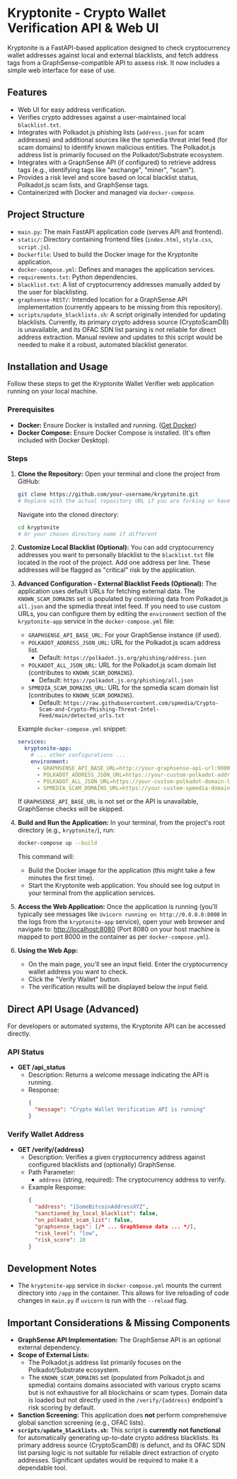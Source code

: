# Kryptonite - Crypto Wallet Verification API & Web UI

Kryptonite is a FastAPI-based application designed to check cryptocurrency wallet addresses against local and external blacklists, and fetch address tags from a GraphSense-compatible API to assess risk. It now includes a simple web interface for ease of use.

## Features

*   Web UI for easy address verification.
*   Verifies crypto addresses against a user-maintained local `blacklist.txt`.
*   Integrates with Polkadot.js phishing lists (`address.json` for scam addresses) and additional sources like the spmedia threat intel feed (for scam domains) to identify known malicious entities. The Polkadot.js address list is primarily focused on the Polkadot/Substrate ecosystem.
*   Integrates with a GraphSense API (if configured) to retrieve address tags (e.g., identifying tags like "exchange", "miner", "scam").
*   Provides a risk level and score based on local blacklist status, Polkadot.js scam lists, and GraphSense tags.
*   Containerized with Docker and managed via `docker-compose`.

## Project Structure

*   `main.py`: The main FastAPI application code (serves API and frontend).
*   `static/`: Directory containing frontend files (`index.html`, `style.css`, `script.js`).
*   `Dockerfile`: Used to build the Docker image for the Kryptonite application.
*   `docker-compose.yml`: Defines and manages the application services.
*   `requirements.txt`: Python dependencies.
*   `blacklist.txt`: A list of cryptocurrency addresses manually added by the user for blacklisting.
*   `graphsense-REST/`: Intended location for a GraphSense API implementation (currently appears to be missing from this repository).
*   `scripts/update_blacklists.sh`: A script originally intended for updating blacklists. Currently, its primary crypto address source (CryptoScamDB) is unavailable, and its OFAC SDN list parsing is not reliable for direct address extraction. Manual review and updates to this script would be needed to make it a robust, automated blacklist generator.

## Installation and Usage

Follow these steps to get the Kryptonite Wallet Verifier web application running on your local machine.

### Prerequisites

*   **Docker:** Ensure Docker is installed and running. ([Get Docker](https://docs.docker.com/get-docker/))
*   **Docker Compose:** Ensure Docker Compose is installed. (It's often included with Docker Desktop).

### Steps

1.  **Clone the Repository:**
    Open your terminal and clone the project from GitHub:
    ```bash
    git clone https://github.com/your-username/kryptonite.git
    # Replace with the actual repository URL if you are forking or have a specific source
    ```
    Navigate into the cloned directory:
    ```bash
    cd kryptonite
    # Or your chosen directory name if different
    ```

2.  **Customize Local Blacklist (Optional):**
    You can add cryptocurrency addresses you want to personally blacklist to the `blacklist.txt` file located in the root of the project. Add one address per line. These addresses will be flagged as "critical" risk by the application.

3.  **Advanced Configuration - External Blacklist Feeds (Optional):**
    The application uses default URLs for fetching external data. The `KNOWN_SCAM_DOMAINS` set is populated by combining data from Polkadot.js `all.json` and the spmedia threat intel feed. If you need to use custom URLs, you can configure them by editing the `environment` section of the `kryptonite-app` service in the `docker-compose.yml` file:
    *   `GRAPHSENSE_API_BASE_URL`: For your GraphSense instance (if used).
    *   `POLKADOT_ADDRESS_JSON_URL`: URL for the Polkadot.js scam address list.
        *   Default: `https://polkadot.js.org/phishing/address.json`
    *   `POLKADOT_ALL_JSON_URL`: URL for the Polkadot.js scam domain list (contributes to `KNOWN_SCAM_DOMAINS`).
        *   Default: `https://polkadot.js.org/phishing/all.json`
    *   `SPMEDIA_SCAM_DOMAINS_URL`: URL for the spmedia scam domain list (contributes to `KNOWN_SCAM_DOMAINS`).
        *   Default: `https://raw.githubusercontent.com/spmedia/Crypto-Scam-and-Crypto-Phishing-Threat-Intel-Feed/main/detected_urls.txt`

    Example `docker-compose.yml` snippet:
    ```yaml
    services:
      kryptonite-app:
        # ... other configurations ...
        environment:
          - GRAPHSENSE_API_BASE_URL=http://your-graphsense-api-url:9000
          - POLKADOT_ADDRESS_JSON_URL=https://your-custom-polkadot-address-list.json
          - POLKADOT_ALL_JSON_URL=https://your-custom-polkadot-domain-list.json
          - SPMEDIA_SCAM_DOMAINS_URL=https://your-custom-spmedia-domain-list.txt
    ```
    If `GRAPHSENSE_API_BASE_URL` is not set or the API is unavailable, GraphSense checks will be skipped.

4.  **Build and Run the Application:**
    In your terminal, from the project's root directory (e.g., `kryptonite/`), run:
    ```bash
    docker-compose up --build
    ```
    This command will:
    *   Build the Docker image for the application (this might take a few minutes the first time).
    *   Start the Kryptonite web application.
    You should see log output in your terminal from the application services.

5.  **Access the Web Application:**
    Once the application is running (you'll typically see messages like `Uvicorn running on http://0.0.0.0:8000` in the logs from the `kryptonite-app` service), open your web browser and navigate to:
    [http://localhost:8080](http://localhost:8080)
    (Port 8080 on your host machine is mapped to port 8000 in the container as per `docker-compose.yml`).

6.  **Using the Web App:**
    *   On the main page, you'll see an input field. Enter the cryptocurrency wallet address you want to check.
    *   Click the "Verify Wallet" button.
    *   The verification results will be displayed below the input field.

## Direct API Usage (Advanced)

For developers or automated systems, the Kryptonite API can be accessed directly.

### API Status

*   **GET /api_status**
    *   Description: Returns a welcome message indicating the API is running.
    *   Response:
        ```json
        {
          "message": "Crypto Wallet Verification API is running"
        }
        ```

### Verify Wallet Address

*   **GET /verify/{address}**
    *   Description: Verifies a given cryptocurrency address against configured blacklists and (optionally) GraphSense.
    *   Path Parameter:
        *   `address` (string, required): The cryptocurrency address to verify.
    *   Example Response:
        ```json
        {
          "address": "1SomeBitcoinAddressXYZ",
          "sanctioned_by_local_blacklist": false,
          "on_polkadot_scam_list": false,
          "graphsense_tags": [/* ... GraphSense data ... */],
          "risk_level": "low",
          "risk_score": 10
        }
        ```

## Development Notes

*   The `kryptonite-app` service in `docker-compose.yml` mounts the current directory into `/app` in the container. This allows for live reloading of code changes in `main.py` if `uvicorn` is run with the `--reload` flag.

## Important Considerations & Missing Components

*   **GraphSense API Implementation:** The GraphSense API is an optional external dependency.
*   **Scope of External Lists:**
    *   The Polkadot.js address list primarily focuses on the Polkadot/Substrate ecosystem.
    *   The `KNOWN_SCAM_DOMAINS` set (populated from Polkadot.js and spmedia) contains domains associated with various crypto scams but is not exhaustive for all blockchains or scam types. Domain data is loaded but not directly used in the `/verify/{address}` endpoint's risk scoring by default.
*   **Sanction Screening:** This application does **not** perform comprehensive global sanction screening (e.g., OFAC lists).
*   **`scripts/update_blacklists.sh`:** This script is **currently not functional** for automatically generating up-to-date crypto address blacklists. Its primary address source (CryptoScamDB) is defunct, and its OFAC SDN list parsing logic is not suitable for reliable direct extraction of crypto addresses. Significant updates would be required to make it a dependable tool.
```

